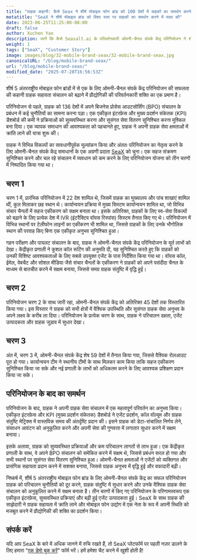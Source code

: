 ```yaml
---
title: "ग्राहक कहानी: कैसे Seax ने शीर्ष मोबाइल फोन ब्रांड को 100 देशों में ग्राहकों का समर्थन करने में मदद की"
metatitle: "SeaX ने शीर्ष मोबाइल ब्रांड को विश्व स्तर पर ग्राहकों का समर्थन करने में मदद की"
date: 2023-06-25T11:25:00-08:00
draft: false
author: Xuchen Yao
description: जानें कि कैसे Seasalt.ai के परिवर्तनकारी ओमनी-चैनल संपर्क केंद्र परिनियोजन ने शीर्ष 5 मोबाइल फोन ब्रांड को 100 देशों में ग्राहक सहायता संचालन में क्रांति लाने में मदद की, अराजकता से ग्राहक प्रसन्नता तक!
weight: 1
tags: ["SeaX", "Customer Story"]
image: images/blog/32-mobile-brand-seax/32-mobile-brand-seax.jpg
canonicalURL: "/blog/mobile-brand-seax/"
url: "/blog/mobile-brand-seax/"
modified_date: "2025-07-28T16:56:53Z"
---
```


शीर्ष 5 अंतरराष्ट्रीय मोबाइल फोन ब्रांडों में से एक के लिए ओमनी-चैनल संपर्क केंद्र परिनियोजन की सफलता की कहानी ग्राहक सहायता संचालन को बढ़ाने में प्रौद्योगिकी की परिवर्तनकारी शक्ति का एक प्रमाण है।

परिनियोजन से पहले, ग्राहक को 136 देशों में अपने बिजनेस प्रोसेस आउटसोर्सिंग (BPO) संचालन के प्रबंधन में कई चुनौतियों का सामना करना पड़ा। एक एकीकृत इंटरफ़ेस और मुख्य प्रदर्शन संकेतक (KPI) डैशबोर्ड की कमी ने प्रक्रियाओं को सुव्यवस्थित करना और सुसंगत सेवा वितरण सुनिश्चित करना मुश्किल बना दिया। एक व्यापक समाधान की आवश्यकता को पहचानते हुए, ग्राहक ने अपनी ग्राहक सेवा क्षमताओं में क्रांति लाने की यात्रा शुरू की।

ग्राहक ने विभिन्न विकल्पों का सावधानीपूर्वक मूल्यांकन किया और अंततः परिनियोजन का नेतृत्व करने के लिए ओमनी-चैनल संपर्क केंद्र समाधानों के एक अग्रणी प्रदाता [SeaX](https://seax.seasalt.ai/?utm_source=blog/) को चुना। एक सहज संक्रमण सुनिश्चित करने और चल रहे संचालन में व्यवधान को कम करने के लिए परिनियोजन योजना को तीन चरणों में निष्पादित किया गया था।


## चरण 1
चरण 1 में, प्रारंभिक परिनियोजन में 22 देश शामिल थे, जिसमें ग्राहक का मुख्यालय और पांच शाखाएं शामिल थीं, कुल मिलाकर छह स्थान थे। कार्यान्वयन प्रक्रिया में मुख्य सिस्टम कार्यान्वयन शामिल था, जो विभिन्न संचार चैनलों में सहज एकीकरण को सक्षम बनाता था। इसके अतिरिक्त, ग्राहकों के लिए स्व-सेवा विकल्पों को बढ़ाने के लिए प्रत्येक देश में IVR (इंटरैक्टिव वॉयस रिस्पांस) सिस्टम तैनात किए गए थे। परिनियोजन में विभिन्न स्थानों पर टेलीफोन लाइनों का एकीकरण भी शामिल था, जिससे ग्राहकों के लिए उनके भौगोलिक स्थान की परवाह किए बिना एक एकीकृत अनुभव सुनिश्चित हुआ।

गहन परीक्षण और पायलट संचालन के बाद, ग्राहक ने ओमनी-चैनल संपर्क केंद्र परिनियोजन के मूर्त लाभों को देखा। केंद्रीकृत प्रणाली ने कुशल कॉल रूटिंग की अनुमति दी, यह सुनिश्चित करते हुए कि ग्राहकों को उनकी विशिष्ट आवश्यकताओं के लिए सबसे उपयुक्त एजेंट के पास निर्देशित किया गया था। वॉयस कॉल, ईमेल, वेबचैट और सोशल मीडिया जैसे संचार चैनलों के एकीकरण ने ग्राहकों को अपने पसंदीदा चैनल के माध्यम से बातचीत करने में सक्षम बनाया, जिससे समग्र ग्राहक संतुष्टि में वृद्धि हुई।

## चरण 2
परिनियोजन चरण 2 के साथ जारी रहा, ओमनी-चैनल संपर्क केंद्र को अतिरिक्त 45 देशों तक विस्तारित किया गया। इस विस्तार ने ग्राहक को सभी क्षेत्रों में वैश्विक उपस्थिति और सुसंगत ग्राहक सेवा अनुभव के अपने लक्ष्य के करीब ला दिया। परिनियोजन के प्रत्येक चरण के साथ, ग्राहक ने परिचालन दक्षता, एजेंट उत्पादकता और ग्राहक जुड़ाव में सुधार देखा।

## चरण 3
अंत में, चरण 3 में, ओमनी-चैनल संपर्क केंद्र शेष 59 देशों में तैनात किया गया, जिससे वैश्विक रोलआउट पूरा हो गया। कार्यान्वयन टीम ने स्थानीय टीमों के साथ मिलकर काम किया ताकि सहज एकीकरण सुनिश्चित किया जा सके और नई प्रणाली के लाभों को अधिकतम करने के लिए आवश्यक प्रशिक्षण प्रदान किया जा सके।

## परिनियोजन के बाद का समर्थन
परिनियोजन के बाद, ग्राहक ने अपनी ग्राहक सेवा संचालन में एक महत्वपूर्ण परिवर्तन का अनुभव किया। एकीकृत इंटरफ़ेस और KPI (मुख्य प्रदर्शन संकेतक) डैशबोर्ड ने एजेंट प्रदर्शन, कॉल वॉल्यूम और ग्राहक संतुष्टि मेट्रिक्स में वास्तविक समय की अंतर्दृष्टि प्रदान की। इसने ग्राहक को डेटा-संचालित निर्णय लेने, संसाधन आवंटन को अनुकूलित करने और अपनी सेवा की गुणवत्ता में लगातार सुधार करने में सक्षम बनाया।

इसके अलावा, ग्राहक को सुव्यवस्थित प्रक्रियाओं और कम परिचालन लागतों से लाभ हुआ। एक केंद्रीकृत प्रणाली के साथ, वे अपने BPO संचालन को समेकित करने में सक्षम थे, जिससे प्रबंधन सरल हो गया और सभी स्थानों पर सुसंगत सेवा वितरण सुनिश्चित हुआ। ओमनी-चैनल क्षमताओं ने एजेंटों को व्यक्तिगत और प्रासंगिक सहायता प्रदान करने में सशक्त बनाया, जिससे ग्राहक अनुभव में वृद्धि हुई और वफादारी बढ़ी।

निष्कर्ष में, शीर्ष 5 अंतरराष्ट्रीय मोबाइल फोन ब्रांड के लिए ओमनी-चैनल संपर्क केंद्र का सफल परिनियोजन ग्राहक को परिचालन चुनौतियों को दूर करने, ग्राहक संतुष्टि में सुधार करने और उनके वैश्विक ग्राहक सेवा संचालन को अनुकूलित करने में सक्षम बनाता है। तीन चरणों में किए गए परिनियोजन के परिणामस्वरूप एक एकीकृत इंटरफ़ेस, सुव्यवस्थित प्रक्रियाएं और बढ़ी हुई एजेंट उत्पादकता हुई। SeaX के साथ ग्राहक की साझेदारी ने ग्राहक सहायता में क्रांति लाने और मोबाइल फोन उद्योग में एक नेता के रूप में अपनी स्थिति को मजबूत करने में प्रौद्योगिकी की शक्ति का प्रदर्शन किया।

## संपर्क करें

यदि आप SeaX के बारे में अधिक जानने में रुचि रखते हैं, तो SeaX प्लेटफॉर्म पर पहली नज़र डालने के लिए हमारा "[एक डेमो बुक करें](https://meetings.hubspot.com/seasalt-ai/seasalt-meeting)" फॉर्म भरें। हमें हमेशा चैट करने में खुशी होती है!
